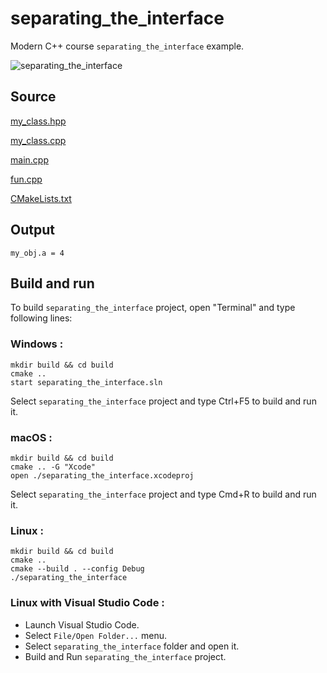 # separating_the_interface

Modern C++ course `separating_the_interface` example.

![separating_the_interface](../../../../docs/pictures/object_oriented_programming/separating_the_interface.png)

## Source

[my_class.hpp](my_class.hpp)

[my_class.cpp](my_class.cpp)

[main.cpp](main.cpp)

[fun.cpp](fun.cpp)

[CMakeLists.txt](CMakeLists.txt)

## Output

```
my_obj.a = 4
```

## Build and run

To build `separating_the_interface` project, open "Terminal" and type following lines:

### Windows :

``` shell
mkdir build && cd build
cmake .. 
start separating_the_interface.sln
```

Select `separating_the_interface` project and type Ctrl+F5 to build and run it.

### macOS :

``` shell
mkdir build && cd build
cmake .. -G "Xcode"
open ./separating_the_interface.xcodeproj
```

Select `separating_the_interface` project and type Cmd+R to build and run it.

### Linux :

``` shell
mkdir build && cd build
cmake .. 
cmake --build . --config Debug
./separating_the_interface
```

### Linux with Visual Studio Code :

* Launch Visual Studio Code.
* Select `File/Open Folder...` menu.
* Select `separating_the_interface` folder and open it.
* Build and Run `separating_the_interface` project.
